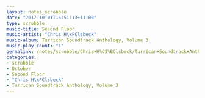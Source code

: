 ```yaml
---
layout: notes_scrobble
date: "2017-10-01T15:51:13+11:00"
type: scrobble
music-title: Second Floor
music-artist: "Chris H\xFClsbeck"
music-album: Turrican Soundtrack Anthology, Volume 3
music-play-count: "1"
permalink: /notes/scrobble/Chris+H%C3%BClsbeck/Turrican+Soundtrack+Anthology%2C+Volume+3/a7883cdfa24f48904af20056a7cd276074293971.html
categories:
- scrobble
- October
- Second Floor
- "Chris H\xFClsbeck"
- Turrican Soundtrack Anthology, Volume 3
---
```

